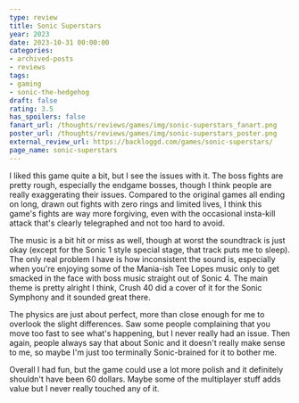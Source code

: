```yaml
---
type: review
title: Sonic Superstars
year: 2023
date: 2023-10-31 00:00:00
categories:
- archived-posts
- reviews
tags:
- gaming
- sonic-the-hedgehog
draft: false
rating: 3.5
has_spoilers: false
fanart_url: /thoughts/reviews/games/img/sonic-superstars_fanart.png
poster_url: /thoughts/reviews/games/img/sonic-superstars_poster.png
external_review_url: https://backloggd.com/games/sonic-superstars/
page_name: sonic-superstars
---
```


I liked this game quite a bit, but I see the issues with it. The boss fights are pretty rough, especially the endgame bosses, though I think people are really exaggerating their issues. Compared to the original games all ending on long, drawn out fights with zero rings and limited lives, I think this game's fights are way more forgiving, even with the occasional insta-kill attack that's clearly telegraphed and not too hard to avoid.

The music is a bit hit or miss as well, though at worst the soundtrack is just okay (except for the Sonic 1 style special stage, that track puts me to sleep). The only real problem I have is how inconsistent the sound is, especially when you're enjoying some of the Mania-ish Tee Lopes music only to get smacked in the face with boss music straight out of Sonic 4. The main theme is pretty alright I think, Crush 40 did a cover of it for the Sonic Symphony and it sounded great there.

The physics are just about perfect, more than close enough for me to overlook the slight differences. Saw some people complaining that you move too fast to see what's happening, but I never really had an issue. Then again, people always say that about Sonic and it doesn't really make sense to me, so maybe I'm just too terminally Sonic-brained for it to bother me.

Overall I had fun, but the game could use a lot more polish and it definitely shouldn't have been 60 dollars. Maybe some of the multiplayer stuff adds value but I never really touched any of it.

